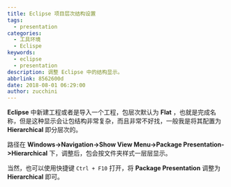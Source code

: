 ```yaml
---
title: Eclipse 项目层次结构设置
tags:
  - presentation
categories:
  - 工具环境
  - Eclispe
keywords:
  - eclipse
  - presentation
description: 调整 Eclipse 中的结构显示。
abbrlink: 8562600d
date: 2018-08-01 06:29:00
author: zucchini
---
```


**Eclipse** 中新建工程或者是导入一个工程，包层次默认为 **Flat** ，也就是完成名称，但是这种显示会让包结构非常复杂，而且非常不好找，一般我是将其配置为 **Hierarchical** 即分层次的。

路径在 **Windows->Navigation->Show View Menu->Package Presentation->Hierarchical** 下，调整后，包会按文件夹样式一层层显示。

当然，也可以使用快捷键 `Ctrl + F10` 打开，将 **Package Presentation** 调整为 **Hierarchical** 即可。
